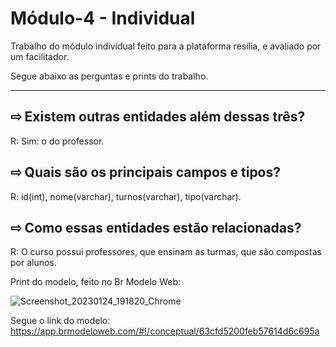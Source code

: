 # Módulo-4 - Individual

Trabalho do módulo individual feito para a plataforma resília, e avaliado por um facilitador.

Segue abaixo as perguntas e prints do trabalho.
_________________________________________________________________________________________________________________________________________________________________________

## ⇨ Existem outras entidades além dessas três?
R: Sim: o do professor.

## ⇨ Quais são os principais campos e tipos?
R: id(int), nome(varchar), turnos(varchar), tipo(varchar).

## ⇨ Como essas entidades estão relacionadas?
R: O curso possui professores, que ensinam as turmas, que são compostas por alunos.

Print do modelo, feito no Br Modelo Web:

![Screenshot_20230124_191820_Chrome](https://user-images.githubusercontent.com/112995111/214435221-fd74bde7-5768-4f8a-b695-ad6413c9249d.jpg)

Segue o link do modelo:
https://app.brmodeloweb.com/#!/conceptual/63cfd5200feb57614d6c695a
